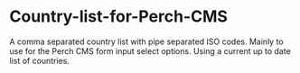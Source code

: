 # Country-list-for-Perch-CMS
A comma separated country list with pipe separated ISO codes. Mainly to use for the Perch CMS form input select options. Using a current up to date list of countries.
